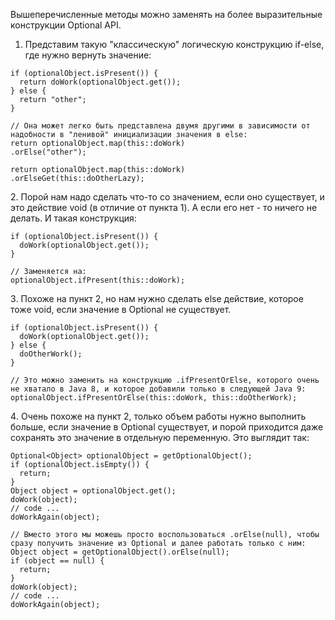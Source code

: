 Вышеперечисленные методы можно заменять на более выразительные конструкции Optional API.

1. Представим такую "классическую" логическую конструкцию if-else, где нужно вернуть значение:
```
if (optionalObject.isPresent()) {
  return doWork(optionalObject.get());
} else {
  return "other";
}

// Она может легко быть представлена двумя другими в зависимости от надобности в "ленивой" инициализации значения в else:
return optionalObject.map(this::doWork)
.orElse("other");

return optionalObject.map(this::doWork)
.orElseGet(this::doOtherLazy);
```

2️. Порой нам надо сделать что-то со значением, если оно существует, и это действие void (в отличие от пункта 1). А если его нет - то ничего не делать. И такая конструкция:

```
if (optionalObject.isPresent()) {
  doWork(optionalObject.get());
}

// Заменяется на:
optionalObject.ifPresent(this::doWork);
```

3️. Похоже на пункт 2, но нам нужно сделать else действие, которое тоже void, если значение в Optional не существует. 

```
if (optionalObject.isPresent()) {
  doWork(optionalObject.get());
} else {
  doOtherWork();
}

// Это можно заменить на конструкцию .ifPresentOrElse, которого очень не хватало в Java 8, и которое добавили только в следующей Java 9:
optionalObject.ifPresentOrElse(this::doWork, this::doOtherWork);
```

4️. Очень похоже на пункт 2, только объем работы нужно выполнить больше, если значение в Optional существует, и порой приходится даже сохранять это значение в отдельную переменную. Это выглядит так:

```
Optional<Object> optionalObject = getOptionalObject();
if (optionalObject.isEmpty()) {
  return;
}
Object object = optionalObject.get();
doWork(object);
// code ...
doWorkAgain(object);

// Вместо этого мы можешь просто воспользоваться .orElse(null), чтобы сразу получить значение из Optional и далее работать только с ним:
Object object = getOptionalObject().orElse(null);
if (object == null) {
  return;
}
doWork(object);
// code ...
doWorkAgain(object);
```
